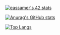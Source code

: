 [![eassamer's 42 stats](https://badge42.vercel.app/api/v2/cl73a8eaz00510gmqflq5pe4y/stats?cursusId=21&coalitionId=73)](https://github.com/JaeSeoKim/badge42)

[![Anurag's GitHub stats](https://github-readme-stats.vercel.app/api?username=mejdi1)](https://github.com/anuraghazra/github-readme-stats)

[![Top Langs](https://github-readme-stats.vercel.app/api/top-langs/?username=mejdi1&layout=compact)](https://github.com/anuraghazra/github-readme-stats)
